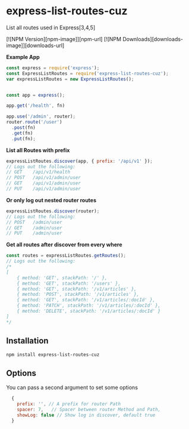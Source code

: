 # express-list-routes-cuz

  List all routes used in Express[3,4,5]

  [![NPM Version][npm-image]][npm-url]
  [![NPM Downloads][downloads-image]][downloads-url]

**Example App**
```js
const express = require('express');
const ExpressListRoutes = require('express-list-routes-cuz');
var expressListRoutes = new ExpressListRoutes();


const app = express();

app.get('/health', fn)

app.use('/admin', router);
router.route('/user')
  .post(fn)
  .get(fn)
  .put(fn);
``` 
**List all Routes with prefix**
```js
expressListRoutes.discover(app, { prefix: '/api/v1' });
// Logs out the following:
// GET    /api/v1/health
// POST   /api/v1/admin/user
// GET    /api/v1/admin/user
// PUT    /api/v1/admin/user
```
**Or only log out nested router routes**
```js
expressListRoutes.discover(router);
// Logs out the following:
// POST   /admin/user
// GET    /admin/user
// PUT    /admin/user
```
**Get all routes after discover from every where**
```js
const routes = expressListRoutes.getRoutes();
// Logs out the following:
/*
[
    { method: 'GET', stackPath: '/' },
    { method: 'GET', stackPath: '/users' },
    { method: 'GET', stackPath: '/v1/articles' },
    { method: 'POST', stackPath: '/v1/articles' },
    { method: 'GET', stackPath: '/v1/articles/:docId' },
    { method: 'PATCH', stackPath: '/v1/articles/:docId' },
    { method: 'DELETE', stackPath: '/v1/articles/:docId' }
]
*/
```

## Installation

```bash
npm install express-list-routes-cuz
```

## Options

You can pass a second argument to set some options

```js
  {
    prefix: '', // A prefix for router Path
    spacer: 7,   // Spacer between router Method and Path,
    showLog: false // Show log in discover, default true
  }
```